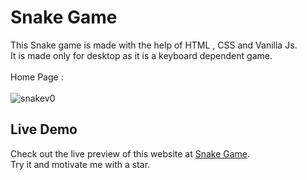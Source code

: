# Snake Game
This Snake game is made with the help of HTML , CSS and Vanilla Js.
<br>
It is made only for desktop as it is a keyboard dependent game.
<br> <br>
Home Page : 
<br> <br>
![snakev0](https://github.com/mobasshirCode/analog-clock/assets/145370122/05ce5f25-cdd3-430b-80da-d778d03dd33f)
<br>
## Live Demo
Check out the live preview of this website at [Snake Game](https://mr-snake-v0.netlify.app/).
<br>
Try it and motivate me with a star.